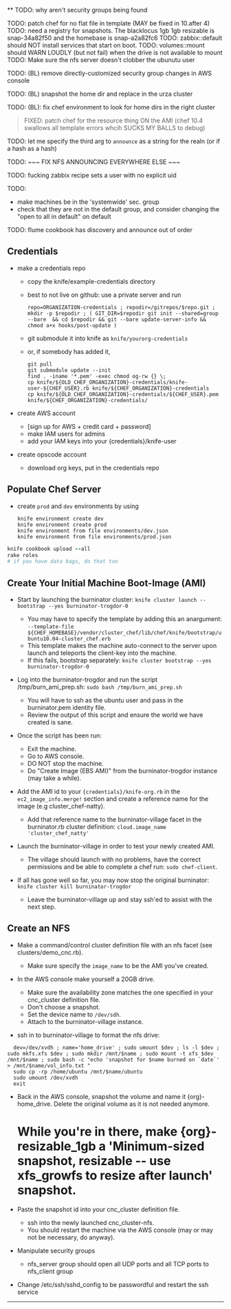 ** TODO: why aren't security groups being found

TODO: patch chef for no flat file in template (MAY be fixed in 10.after 4)
TODO: need a registry for snapshots. The blacklocus 1gb 1gb resizable is snap-34a82f50 and the homebase is snap-a2a82fc6
TODO: zabbix::default should NOT install services that start on boot.
TODO: volumes::mount should WARN LOUDLY (but not fail) when the drive is not available to mount
TODO: Make sure the nfs server doesn't clobber the ubunutu user

TODO: (BL) remove directly-customized security group changes in AWS console

TODO: (BL) snapshot the home dir and replace in the urza cluster

TODO: (BL): fix chef environment to look for home dirs in the right cluster

> FIXED: patch chef for the resource thing ON the AMI (chef 10.4 swallows all template errors whcih SUCKS MY BALLS to debug)

TODO: let me specify the third arg to `announce` as a string for the realn (or if a hash as a hash)

TODO: ~~~ FIX NFS ANNOUNCING EVERYWHERE ELSE ~~~

TODO: fucking zabbix recipe sets a user with no explicit uid

TODO: 
* make machines be in the 'systemwide' sec. group
* check that they are not in the default group, and consider changing the "open to all in default" on default

TODO: flume cookbook has discovery and announce out of order

## Credentials

* make a credentials repo
  - copy the knife/example-credentials directory
  - best to not live on github: use a private server and run
   
    ``` 
    repo=ORGANIZATION-credentials ; repodir=/gitrepos/$repo.git ; mkdir -p $repodir ; ( GIT_DIR=$repodir git init --shared=group --bare  && cd $repodir && git --bare update-server-info && chmod a+x hooks/post-update ) 
    ```
    
  - git submodule it into knife as `knife/yourorg-credentials`
  - or, if somebody has added it,
  
    ```
    git pull
    git submodule update --init
    find . -iname '*.pem' -exec chmod og-rw {} \;
    cp knife/${OLD_CHEF_ORGANIZATION}-credentials/knife-user-${CHEF_USER}.rb knife/${CHEF_ORGANIZATION}-credentials
    cp knife/${OLD_CHEF_ORGANIZATION}-credentials/${CHEF_USER}.pem knife/${CHEF_ORGANIZATION}-credentials/
    ```
    
* create AWS account
  - [sign up for AWS + credit card + password]
  - make IAM users for admins
  - add your IAM keys into your {credentials}/knife-user

* create opscode account
  - download org keys, put in the credentials repo

## Populate Chef Server

* create `prod` and `dev` environments by using 
  ```
  knife environment create dev
  knife environment create prod
  knife environment from file environments/dev.json
  knife environment from file environments/prod.json
  ```

```ruby
knife cookbook upload --all
rake roles
# if you have data bags, do that too
```

## Create Your Initial Machine Boot-Image (AMI)

* Start by launching the burninator cluster: `knife cluster launch --bootstrap --yes burninator-trogdor-0`
  - You may have to specify the template by adding this an anargument: `--template-file ${CHEF_HOMEBASE}/vendor/cluster_chef/lib/chef/knife/bootstrap/ubuntu10.04-cluster_chef.erb`
  - This template makes the machine auto-connect to the server upon launch and teleports the client-key into the machine.
  - If this fails, bootstrap separately: `knife cluster bootstrap --yes burninator-trogdor-0`

* Log into the burninator-trogdor and run the script /tmp/burn_ami_prep.sh: `sudo bash /tmp/burn_ami_prep.sh`
  - You will have to ssh as the ubuntu user and pass in the burninator.pem identity file.
  - Review the output of this script and ensure the world we have created is sane.

* Once the script has been run:
  - Exit the machine.
  - Go to AWS console.
  - DO NOT stop the machine.
  - Do "Create Image (EBS AMI)" from the burninator-trogdor instance (may take a while).

* Add the AMI id to your `{credentials}/knife-org.rb` in the `ec2_image_info.merge!` section and create a reference name for the image (e.g cluster_chef-natty).
  - Add that reference name to the burninator-village facet in the burninator.rb cluster definition: `cloud.image_name 'cluster_chef_natty'`

* Launch the burninator-village in order to test your newly created AMI.
  - The village should launch with no problems, have the correct permissions and be able to complete a chef run: `sudo chef-client`.
  
* If all has gone well so far, you may now stop the original burninator: `knife cluster kill burninator-trogdor`
  - Leave the burninator-village up and stay ssh'ed to assist with the next step.

## Create an NFS

* Make a command/control cluster definition file with an nfs facet (see clusters/demo_cnc.rb).
  - Make sure specify the `image_name` to be the AMI you've created.

* In the AWS console make yourself a 20GB drive. 
  - Make sure the availability zone matches the one specified in your cnc_cluster definition file. 
  - Don't choose a snapshot. 
  - Set the device name to `/dev/sdh`.
  - Attach to the burninator-village instance.

* ssh in to burninator-village to format the nfs drive:
```
  dev=/dev/xvdh ; name='home_drive' ; sudo umount $dev ; ls -l $dev ; sudo mkfs.xfs $dev ; sudo mkdir /mnt/$name ; sudo mount -t xfs $dev /mnt/$name ; sudo bash -c "echo 'snapshot for $name burned on `date`' > /mnt/$name/vol_info.txt "
  sudo cp -rp /home/ubuntu /mnt/$name/ubuntu
  sudo umount /dev/xvdh
  exit
```
* Back in the AWS console, snapshot the volume and name it {org}-home_drive. Delete the original volume as it is not needed anymore.
  # While you're in there, make {org}-resizable_1gb a 'Minimum-sized snapshot, resizable -- use xfs_growfs to resize after launch' snapshot.
  
* Paste the snapshot id into your cnc_cluster definition file. 
  - ssh into the newly launched cnc_cluster-nfs.
  - You should restart the machine via the AWS console (may or may not be necessary, do anyway).

* Manipulate security groups
  - nfs_server group should open all UDP ports and all TCP ports to nfs_client group

* Change /etc/ssh/sshd_config to be passwordful and restart the ssh service

  


__________________________________________________________________________

